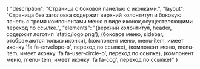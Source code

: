 {
"description": "Страница с боковой панелью с иконками.",
"layout": "Страница без заголовка содержит верхний колонтитул и боковую панель с тремя компонентами меню в виде иконок,осуществляющими переход по ссылке.",
"elements": "(верхний колонтитул, header, содержит логотип 'static/logo.png'),
(боковое меню, sidebar, отображаются только иконки),
(компонент меню, menu-item, имеет иконку 'fa fa-envelope-o', переход по ссылке),
(компонент меню, menu-item, имеет иконку 'fa fa-user-circle-o', переход по ссылке),
(компонент меню, menu-item, имеет иконку 'fa fa-cog', переход по ссылке)"
}
